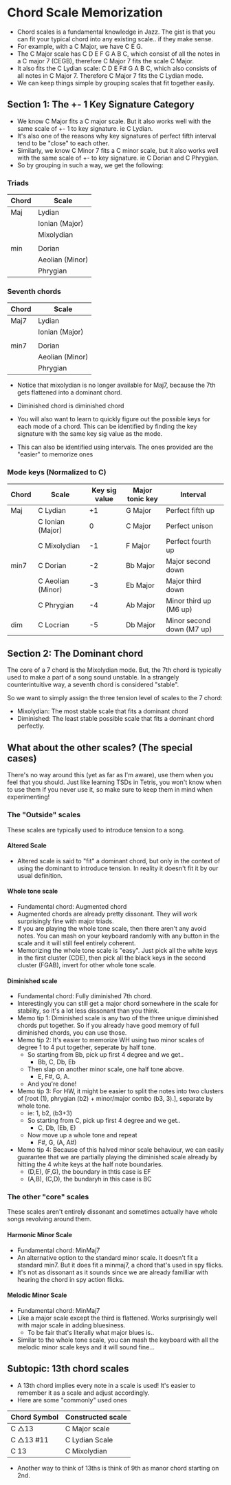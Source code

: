 # Chord Scale Memorization
- Chord scales is a fundamental knowledge in Jazz. The gist is that you can fit your typical chord into any existing scale.. if they make sense.
- For example, with a C Major, we have C E G.
- The C Major scale has C D E F G A B C, which consist of all the notes in a C major 7 (CEGB), therefore C Major 7 fits the scale C Major.
- It also fits the C Lydian scale: C D E F# G A B C, which also consists of all notes in C Major 7. Therefore C Major 7 fits the C Lydian mode.
- We can keep things simple by grouping scales that fit together easily. 

## Section 1: The +- 1 Key Signature Category
- We know C Major fits a C major scale. But it also works well with the same scale of +- 1 to key signature. ie C Lydian.
- It's also one of the reasons why key signatures of perfect fifth interval tend to be "close" to each other.
- Similarly, we know C Minor 7 fits a C minor scale, but it also works well with the same scale of +- to key signature. ie C Dorian and C Phrygian.
- So by grouping in such a way, we get the following:

### Triads
| Chord | Scale          |
| ----- | -------------- |
| Maj   | Lydian         |
|       | Ionian (Major) |
|       | Mixolydian     |
|       |                |
| min   | Dorian         |
|       | Aeolian (Minor)|
|       | Phrygian       |

### Seventh chords
| Chord | Scale          |
| ----- | -------------- |
| Maj7  | Lydian         |
|       | Ionian (Major) |
|       |                |
| min7  | Dorian         |
|       | Aeolian (Minor)|
|       | Phrygian       |

- Notice that mixolydian is no longer available for Maj7, because the 7th gets flattened into a dominant chord.
- Diminished chord is diminished chord

- You will also want to learn to quickly figure out the possible keys for each mode of a chord. This can be identified by finding the key signature with the same key sig value as the mode.
- This can also be identified using intervals. The ones provided are the "easier" to memorize ones

### Mode keys (Normalized to C)
| Chord | Scale            | Key sig value | Major tonic key | Interval
| ----- | ---------------- | ------------- | --------------- | ---------
| Maj   | C Lydian         | +1            | G Major         | Perfect fifth up
|       | C Ionian (Major) | 0             | C Major         | Perfect unison
|       | C Mixolydian     | -1            | F Major         | Perfect fourth up
| min7  | C Dorian         | -2            | Bb Major        | Major second down
|       | C Aeolian (Minor)| -3            | Eb Major        | Major third down
|       | C Phrygian       | -4            | Ab Major        | Minor third up (M6 up)
| dim   | C Locrian        | -5            | Db Major        | Minor second down (M7 up)


## Section 2: The Dominant chord
The core of a 7 chord is the Mixolydian mode.
But, the 7th chord is typically used to make a part of a song sound unstable. In a strangely counterintuitive way, a seventh chord is considered "stable".

So we want to simply assign the three tension level of scales to the 7 chord:
- Mixolydian: The most stable scale that fits a dominant chord
- Diminished: The least stable possible scale that fits a dominant chord perfectly. 

## What about the other scales? (The special cases)
There's no way around this (yet as far as I'm aware), use them when you feel that you should. Just like learning TSDs in Tetris, you won't know when to use them if you never use it, so make sure to keep them in mind when experimenting!

### The "Outside" scales
These scales are typically used to introduce tension to a song.

#### Altered Scale
- Altered scale is said to "fit" a dominant chord, but only in the context of using the dominant to introduce tension. In reality it doesn't fit it by our usual definition.

#### Whole tone scale
- Fundamental chord: Augmented chord
- Augmented chords are already pretty dissonant. They will work surprisingly fine with major triads.
- If you are playing the whole tone scale, then there aren't any avoid notes. You can mash on your keyboard randomly with any button in the scale and it will still feel entirely coherent.
- Memorizing the whole tone scale is "easy". Just pick all the white keys in the first cluster (CDE), then pick all the black keys in the second cluster (FGAB), invert for other whole tone scale.

#### Diminished scale
- Fundamental chord: Fully diminished 7th chord.
- Interestingly you can still get a major chord somewhere in the scale for stability, so it's a lot less dissonant than you think.
- Memo tip 1: Diminished scale is any two of the three unique diminished chords put together. So if you already have good memory of full diminished chords, you can use those.
- Memo tip 2: It's easier to memorize WH using two minor scales of degree 1 to 4 put together, seperate by half tone.
    - So starting from Bb, pick up first 4 degree and we get..
        - Bb, C, Db, Eb
    - Then slap on another minor scale, one half tone above.
        - E, F#, G, A.
    - And you're done! 
- Memo tip 3: For HW, it might be easier to split the notes into two clusters of [root (1), phrygian (b2) + minor/major combo (b3, 3).], separate by whole tone.
    - ie: 1, b2, (b3+3)
    - So starting from C, pick up first 4 degree and we get..
        - C, Db, (Eb, E)
    - Now move up a whole tone and repeat
        - F#, G, (A, A#)
- Memo tip 4: Because of this halved minor scale behaviour, we can easily guarantee that we are partially playing the diminished scale already by hitting the 4 white keys at the half note boundaries.
    - (D,E), (F,G), the boundary in thtis case is EF
    - (A,B), (C,D), the bundaryh in this case is BC


### The other "core" scales
These scales aren't entirely dissonant and sometimes actually have whole songs revolving around them.

#### Harmonic Minor Scale
- Fundamental chord: MinMaj7
- An alternative option to the standard minor scale. It doesn't fit a standard min7. But it does fit a minmaj7, a chord that's used in spy flicks.
- It's not as dissonant as it sounds since we are already familliar with hearing the chord in spy action flicks.

#### Melodic Minor Scale
- Fundamental chord: MinMaj7
- Like a major scale except the third is flattened. Works surprisingly well with major scale in adding bluesiness.
    - To be fair that's literally what major blues is..
- Similar to the whole tone scale, you can mash the keyboard with all the melodic minor scale keys and it will sound fine...


## Subtopic: 13th chord scales
- A 13th chord implies every note in a scale is used! It's easier to remember it as a scale and adjust accordingly.
- Here are some "commonly" used ones

| Chord Symbol  | Constructed scale |
| ------------  | ------------- |
| C △13        | C Major scale  |
| C △13 #11    | C Lydian Scale |
| C 13          | C Mixolydian   |

- Another way to think of 13ths is think of 9th as manor chord starting on 2nd.

